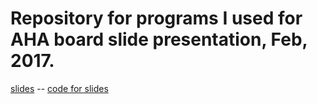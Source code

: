 # Repository for programs I used for AHA board slide presentation, Feb, 2017.

[slides](AHA-feb-2017/slides.pdf) -- [code for slides](AHA-feb-2017/slides.Rmd)
